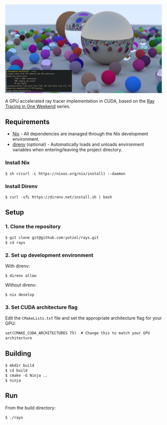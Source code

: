 ![render](renders/book1_final_render.png)

A GPU accelerated ray tracer implementation in CUDA, based on the [Ray Tracing in One Weekend](https://raytracing.github.io/) series.

## Requirements
- [Nix](https://nixos.org/) - All dependencies are managed through the Nix development environment.
- [direnv](https://direnv.net/) (optional) - Automatically loads and unloads environment variables when entering/leaving the project directory.

### Install Nix
```
$ sh <(curl -L https://nixos.org/nix/install) --daemon
```

### Install Direnv
```
$ curl -sfL https://direnv.net/install.sh | bash
```

## Setup
### 1. Clone the repository
```
$ git clone git@github.com:yotzol/rays.git
$ cd rays
```

### 2. Set up development environment
With direnv:
```
$ direnv allow
```
Without direnv: 
```
$ nix develop
```

### 3. Set CUDA architecture flag
Edit the `CMakeLists.txt` file and set the appropriate architecture flag for your GPU:
```
set(CMAKE_CUDA_ARCHITECTURES 75)  # Change this to match your GPU architecture
```

## Building
```
$ mkdir build
$ cd build
$ cmake -G Ninja ..
$ ninja
```

## Run
From the build directory:
```
$ ./rays
```

